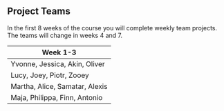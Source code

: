 ## Project Teams

In the first 8 weeks of the course you will complete weekly team projects. The teams will change in weeks 4 and 7.

| Week 1-3                     |
|----------------------------- |
|Yvonne, Jessica, Akin, Oliver |
|Lucy, Joey, Piotr, Zooey      |  
|Martha, Alice, Samatar, Alexis|
|Maja, Philippa, Finn, Antonio |
